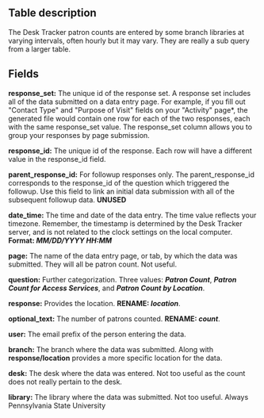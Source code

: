 ## Table description

The Desk Tracker patron counts are entered by some branch libraries at varying intervals, often hourly but it may vary. 
They are really a sub query from a larger table.

## Fields

**response_set:** <integer> The unique id of the response set. A response set includes all of the
                             data submitted on a data entry page. For example, if you fill out "Contact Type" 
                             and "Purpose of Visit" fields on your "Activity" page*, the generated file would 
                             contain one row for each of the two responses, each with the same response_set value. 
                             The response_set column allows you to group your responses by page submission.

**response_id:** <integer> 	The unique id of the response. Each row will have a different value in the response_id field.

**parent_response_id:** <integer> For followup responses only. The parent_response_id corresponds to the response_id of 
                              the question which triggered the followup. Use this field to link an initial data submission 
                              with all of the subsequent followup data. **UNUSED**

**date_time:** <datetime> The time and date of the data entry. The time value reflects your timezone. Remember, 
                              the timestamp is determined by the Desk Tracker server, and is not related to the 
                              clock settings on the local computer. **Format: _MM/DD/YYYY HH:MM_**
                              
**page:** 	<string> The name of the data entry page, or tab, by which the data was submitted. They will all be patron count. Not useful.

**question:** <string> Further categorization. Three values: **_Patron Count_**, **_Patron Count for Access Services_**, 
                           and **_Patron Count by Location_**. 
                           
**response:** <string> Provides the location. **RENAME: _location_**.

**optional_text:** <integer> The number of patrons counted. **RENAME: _count_**.

**user:** <string> The email prefix of the person entering the data.

**branch:** <string> The branch where the data was submitted. Along with **response/location** provides a more 
                               specific location for the data.
                               
**desk:** <string> The desk where the data was entered. Not too useful as the count does not really pertain to the desk.

**library:** <string> 	The library where the data was submitted. Not too useful. Always Pennsylvania State University





